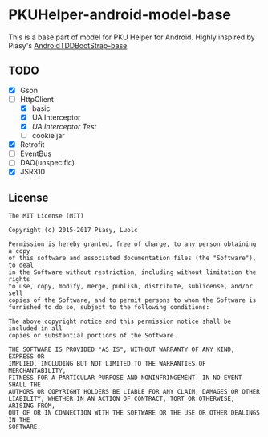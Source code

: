# PKUHelper-android-model-base

This is a base part of model for PKU Helper for Android. Highly inspired by Piasy's [AndroidTDDBootStrap-base](https://github.com/Piasy/AndroidTDDBootStrap-base)

## TODO
- [x] Gson
- [ ] HttpClient
    - [x] basic
    - [x] UA Interceptor
    - [x] *UA Interceptor Test*
    - [ ] cookie jar
- [x] Retrofit
- [ ] EventBus
- [ ] DAO(unspecific)
- [x] JSR310

## License

    The MIT License (MIT)

    Copyright (c) 2015-2017 Piasy, Luolc

    Permission is hereby granted, free of charge, to any person obtaining a copy
    of this software and associated documentation files (the "Software"), to deal
    in the Software without restriction, including without limitation the rights
    to use, copy, modify, merge, publish, distribute, sublicense, and/or sell
    copies of the Software, and to permit persons to whom the Software is
    furnished to do so, subject to the following conditions:

    The above copyright notice and this permission notice shall be included in all
    copies or substantial portions of the Software.

    THE SOFTWARE IS PROVIDED "AS IS", WITHOUT WARRANTY OF ANY KIND, EXPRESS OR
    IMPLIED, INCLUDING BUT NOT LIMITED TO THE WARRANTIES OF MERCHANTABILITY,
    FITNESS FOR A PARTICULAR PURPOSE AND NONINFRINGEMENT. IN NO EVENT SHALL THE
    AUTHORS OR COPYRIGHT HOLDERS BE LIABLE FOR ANY CLAIM, DAMAGES OR OTHER
    LIABILITY, WHETHER IN AN ACTION OF CONTRACT, TORT OR OTHERWISE, ARISING FROM,
    OUT OF OR IN CONNECTION WITH THE SOFTWARE OR THE USE OR OTHER DEALINGS IN THE
    SOFTWARE.

